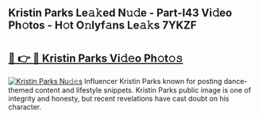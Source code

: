 ## Kristin Parks Le𝚊𝚔ed N𝚞𝚍e - Part-I43 Vi𝚍eo Ph𝚘tos - H𝚘t O𝚗lyf𝚊ns Le𝚊𝚔s 7YKZF

# <h2><a href="http://hf6k3x.feru.top/?c=Kristin+Parks">🔗 👉 🔴 Kristin Parks Vi𝚍𝚎o Ph𝚘t𝚘𝚜</a></h2>

[![Kristin Parks Nu𝚍𝚎s](https://i.imgur.com/0TWrTi3.gif)](http://hf6k3x.feru.top/?c=Kristin+Parks)
Influencer Kristin Parks known for posting dance-themed content and lifestyle snippets. Kristin Parks public image is one of integrity and honesty, but recent revelations have cast doubt on his character. 
